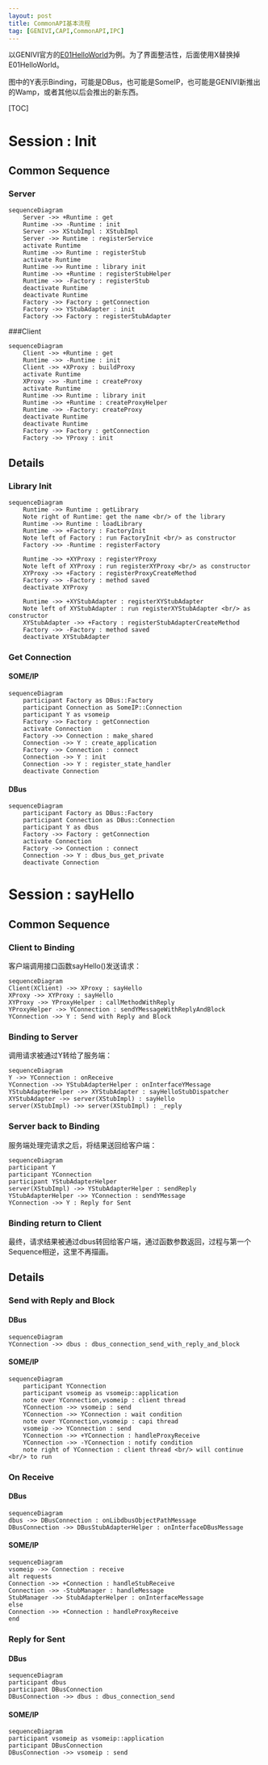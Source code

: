```yaml
---
layout: post
title: CommonAPI基本流程
tag: [GENIVI,CAPI,CommonAPI,IPC]
---
```




以GENIVI官方的[E01HelloWorld](https://github.com/GENIVI/capicxx-core-tools/tree/master/CommonAPI-Examples/E01HelloWorld)为例。为了界面整洁性，后面使用X替换掉E01HelloWorld。

图中的Y表示Binding，可能是DBus，也可能是SomeIP，也可能是GENIVI新推出的Wamp，或者其他以后会推出的新东西。
<!--break-->

[TOC]

# Session : Init

## Common Sequence

### Server

```mermaid
sequenceDiagram
    Server ->> +Runtime : get
    Runtime ->> -Runtime : init
    Server ->> XStubImpl : XStubImpl
    Server ->> Runtime : registerService
    activate Runtime
    Runtime ->> Runtime : registerStub
    activate Runtime
    Runtime ->> Runtime : library init
    Runtime ->> +Runtime : registerStubHelper
    Runtime ->> -Factory : registerStub
    deactivate Runtime
    deactivate Runtime
    Factory ->> Factory : getConnection
    Factory ->> YStubAdapter : init
    Factory ->> Factory : registerStubAdapter
```

###Client

```mermaid
sequenceDiagram
    Client ->> +Runtime : get
    Runtime ->> -Runtime : init
    Client ->> +XProxy : buildProxy
    activate Runtime
    XProxy ->> -Runtime : createProxy
    activate Runtime
    Runtime ->> Runtime : library init
    Runtime ->> +Runtime : createProxyHelper
    Runtime ->> -Factory: createProxy
    deactivate Runtime
    deactivate Runtime
    Factory ->> Factory : getConnection
    Factory ->> YProxy : init
```

## Details

### Library Init

```mermaid
sequenceDiagram
    Runtime ->> Runtime : getLibrary
    Note right of Runtime: get the name <br/> of the library
    Runtime ->> Runtime : loadLibrary
    Runtime ->> +Factory : FactoryInit
    Note left of Factory : run FactoryInit <br/> as constructor
    Factory ->> -Runtime : registerFactory

    Runtime ->> +XYProxy : registerYProxy
    Note left of XYProxy : run registerXYProxy <br/> as constructor
    XYProxy ->> +Factory : registerProxyCreateMethod
    Factory ->> -Factory : method saved
    deactivate XYProxy
    
    Runtime ->> +XYStubAdapter : registerXYStubAdapter
    Note left of XYStubAdapter : run registerXYStubAdapter <br/> as constructor
    XYStubAdapter ->> +Factory : registerStubAdapterCreateMethod
    Factory ->> -Factory : method saved
    deactivate XYStubAdapter
```

### Get Connection

#### SOME/IP

```mermaid
sequenceDiagram
    participant Factory as DBus::Factory
    participant Connection as SomeIP::Connection
    participant Y as vsomeip
    Factory ->> Factory : getConnection
    activate Connection
    Factory ->> Connection : make_shared
    Connection ->> Y : create_application
    Factory ->> Connection : connect
    Connection ->> Y : init
    Connection ->> Y : register_state_handler
    deactivate Connection
```

#### DBus

```mermaid
sequenceDiagram
    participant Factory as DBus::Factory
    participant Connection as DBus::Connection
    participant Y as dbus
    Factory ->> Factory : getConnection
    activate Connection
    Factory ->> Connection : connect
    Connection ->> Y : dbus_bus_get_private
    deactivate Connection
```



# Session : sayHello

## Common Sequence

### Client to Binding

客户端调用接口函数sayHello()发送请求：

```mermaid
sequenceDiagram
Client(XClient) ->> XProxy : sayHello
XProxy ->> XYProxy : sayHello
XYProxy ->> YProxyHelper : callMethodWithReply
YProxyHelper ->> YConnection : sendYMessageWithReplyAndBlock
YConnection ->> Y : Send with Reply and Block
```



### Binding to Server

调用请求被通过Y转给了服务端：

```mermaid
sequenceDiagram
Y ->> YConnection : onReceive
YConnection ->> YStubAdapterHelper : onInterfaceYMessage
YStubAdapterHelper ->> XYStubAdapter : sayHelloStubDispatcher
XYStubAdapter ->> server(XStubImpl) : sayHello
server(XStubImpl) ->> server(XStubImpl) : _reply
```

### Server back to Binding

服务端处理完请求之后，将结果送回给客户端：

```mermaid
sequenceDiagram
participant Y
participant YConnection
participant YStubAdapterHelper
server(XStubImpl) ->> YStubAdapterHelper : sendReply
YStubAdapterHelper ->> YConnection : sendYMessage
YConnection ->> Y : Reply for Sent
```



### Binding return to Client

最终，请求结果被通过dbus转回给客户端，通过函数参数返回，过程与第一个Sequence相逆，这里不再描画。


## Details


### Send with Reply and Block

#### DBus

```mermaid
sequenceDiagram
YConnection ->> dbus : dbus_connection_send_with_reply_and_block
```

#### SOME/IP

```mermaid
sequenceDiagram
    participant YConnection
    participant vsomeip as vsomeip::application
    note over YConnection,vsomeip : client thread
    YConnection ->> vsomeip : send
    YConnection ->> YConnection : wait condition
    note over YConnection,vsomeip : capi thread
    vsomeip ->> YConnection : send
    YConnection ->> +YConnection : handleProxyReceive
    YConnection ->> -YConnection : notify condition
    note right of YConnection : client thread <br/> will continue <br/> to run
```



### On Receive

#### DBus

```mermaid
sequenceDiagram
dbus ->> DBusConnection : onLibdbusObjectPathMessage
DBusConnection ->> DBusStubAdapterHelper : onInterfaceDBusMessage
```

#### SOME/IP

```mermaid
sequenceDiagram
vsomeip ->> Connection : receive
alt requests
Connection ->> +Connection : handleStubReceive
Connection ->> -StubManager : handleMessage
StubManager ->> StubAdapterHelper : onInterfaceMessage
else
Connection ->> +Connection : handleProxyReceive
end
```


### Reply for Sent

#### DBus

```mermaid
sequenceDiagram
participant dbus
participant DBusConnection
DBusConnection ->> dbus : dbus_connection_send
```

#### SOME/IP

```mermaid
sequenceDiagram
participant vsomeip as vsomeip::application
participant DBusConnection
DBusConnection ->> vsomeip : send
```

